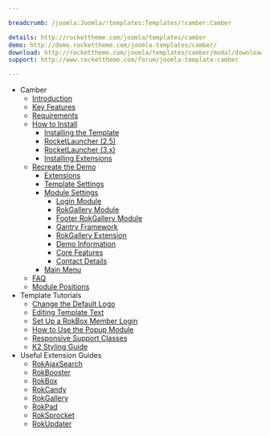 ```yaml
---

breadcrumb: /joomla:Joomla/!templates:Templates/!camber:Camber

details: http://rockettheme.com/joomla/templates/camber
demo: http://demo.rockettheme.com/joomla-templates/camber/
download: http://rockettheme.com/joomla/templates/camber/modal/downloads
support: http://www.rockettheme.com/forum/joomla-template-camber

---
```


* Camber
    * [Introduction]()
    * [Key Features](INDEX.md#key-features)
    * [Requirements](INDEX.md#requirements)
    * [How to Install](../../platform/templates.md#how-to-install)
        * [Installing the Template](../../platform/templates.md#how-to-install-a-joomla-template)
        * [RocketLauncher (2.5)](../../platform/install_joomla_25.md)
        * [RocketLauncher (3.x)](../../platform/install_joomla_3x.md)
        * [Installing Extensions](../../platform/extensions.md#how-to-install-an-extension)
    * [Recreate the Demo](demo.md)
        * [Extensions](demo.md#recommended-extensions)
        * [Template Settings](demo_override.md)
        * [Module Settings](demo.md#module-settings)
            * [Login Module](demo_module_1.md)
            * [RokGallery Module](demo_module_2.md)
            * [Footer RokGallery Module](demo_module_3.md)
            * [Gantry Framework](demo_module_4.md)
            * [RokGallery Extension](demo_module_5.md)
            * [Demo Information](demo_module_6.md)
            * [Core Features](demo_module_7.md)
            * [Contact Details](demo_module_8.md)
        * [Main Menu](demo.md#menu-settings)
    * [FAQ](faq.md)
    * [Module Positions](positions.md)
* Template Tutorials
    * [Change the Default Logo](../../basic/how_to_edit_the_logo.md)
    * [Editing Template Text](../../basic/how_to_edit_template_text.md)
    * [Set Up a RokBox Member Login](../../basic/how_to_set_up_a_rokbox_member_login.md)
    * [How to Use the Popup Module](../../basic/how_to_use_popup_module.md)
    * [Responsive Support Classes](../../basic/responsive_support_classes.md)
    * [K2 Styling Guide](../../basic/k2_styling_guide.md)
* Useful Extension Guides
    * [RokAjaxSearch](../../extensions/rokajaxsearch/)
    * [RokBooster](../../extensions/rokbooster/)
    * [RokBox](../../extensions/rokbox/)
    * [RokCandy](../../extensions/rokcandy)
    * [RokGallery](../../extensions/rokgallery/)
    * [RokPad](../../extensions/rokpad/)
    * [RokSprocket](../../extensions/roksprocket/)
    * [RokUpdater](../../extensions/rokupdater/)